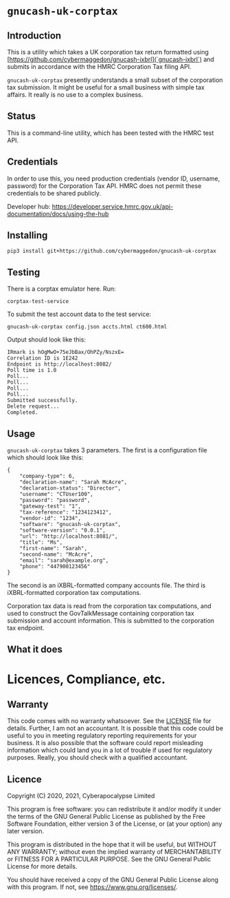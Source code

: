 
# `gnucash-uk-corptax`

## Introduction

This is a utility which takes a UK corporation tax return formatted using
[https://github.com/cybermaggedon/gnucash-ixbrl](`gnucash-ixbrl`) and
submits in accordance with the HMRC Corporation Tax filing API.

`gnucash-uk-corptax` presently understands a small subset of the corporation
tax submission.  It might be useful for a small business with simple tax
affairs.  It really is no use to a complex business.

## Status

This is a command-line utility, which has been tested with the HMRC test API.

## Credentials

In order to use this, you need production credentials (vendor ID, username,
password) for the Corporation Tax API.  HMRC does not permit these
credentials to be shared publicly.

Developer hub: 
https://developer.service.hmrc.gov.uk/api-documentation/docs/using-the-hub

## Installing

```
pip3 install git+https://github.com/cybermaggedon/gnucash-uk-corptax
```

## Testing

There is a corptax emulator here.  Run:

```
corptax-test-service
```

To submit the test account data to the test service:

```
gnucash-uk-corptax config.json accts.html ct600.html
```

Output should look like this:
```
IRmark is hOgMwO+75eJbBax/OhPZy/NszxE=
Correlation ID is 1E242
Endpoint is http://localhost:8082/
Poll time is 1.0
Poll...
Poll...
Poll...
Poll...
Submitted successfully.
Delete request...
Completed.
```

## Usage

`gnucash-uk-corptax` takes 3 parameters.  The first is a configuration file
which should look like this:

```
{
    "company-type": 6,
    "declaration-name": "Sarah McAcre",
    "declaration-status": "Director",
    "username": "CTUser100",
    "password": "password",
    "gateway-test": "1",
    "tax-reference": "1234123412",
    "vendor-id": "1234",
    "software": "gnucash-uk-corptax",
    "software-version": "0.0.1",
    "url": "http://localhost:8081/",
    "title": "Ms",
    "first-name": "Sarah",
    "second-name": "McAcre",
    "email": "sarah@example.org",
    "phone": "447900123456"
}
```

The second is an iXBRL-formatted company accounts file.  The third
is iXBRL-formatted corporation tax computations.

Corporation tax data is read from the corporation tax computations, and
used to construct the GovTalkMessage containing corporation tax submission
and account information.  This is submitted to the corporation tax
endpoint.

## What it does

# Licences, Compliance, etc.

## Warranty

This code comes with no warranty whatsoever.  See the [LICENSE](LICENCE) file
for details.  Further, I am not an accountant.  It is possible that this code
could be useful to you in meeting regulatory reporting requirements for your
business.  It is also possible that the software could report misleading
information which could land you in a lot of trouble if used for regulatory
purposes.  Really, you should check with a qualified accountant.

## Licence

Copyright (C) 2020, 2021, Cyberapocalypse Limited

This program is free software: you can redistribute it and/or modify
it under the terms of the GNU General Public License as published by
the Free Software Foundation, either version 3 of the License, or
(at your option) any later version.

This program is distributed in the hope that it will be useful,
but WITHOUT ANY WARRANTY; without even the implied warranty of
MERCHANTABILITY or FITNESS FOR A PARTICULAR PURPOSE.  See the
GNU General Public License for more details.

You should have received a copy of the GNU General Public License
along with this program.  If not, see <https://www.gnu.org/licenses/>.

